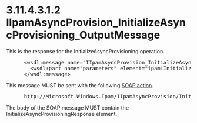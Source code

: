 <html dir="LTR" xmlns:mshelp="http://msdn.microsoft.com/mshelp" xmlns:ddue="http://ddue.schemas.microsoft.com/authoring/2003/5" xmlns:xlink="http://www.w3.org/1999/xlink" xmlns:tool="http://www.microsoft.com/tooltip">
 <body>
 <div id="header">
 <h1 class="heading">3.11.4.3.1.2 IIpamAsyncProvision_InitializeAsyncProvisioning_OutputMessage</h1>
 </div>
 <div id="mainSection">
 <div id="mainBody">
 <div id="allHistory" class="saveHistory"></div>
 <div id="sectionSection0" class="section" name="collapseableSection">
 

<p>This is the response for the InitializeAsyncProvisioning
operation.</p>

<dl>
<dd>
<div><pre> &lt;wsdl:message name=&quot;IIpamAsyncProvision_InitializeAsyncProvisioning_OutputMessage&quot;&gt;
   &lt;wsdl:part name=&quot;parameters&quot; element=&quot;ipam:InitializeAsyncProvisioningResponse&quot; /&gt;
 &lt;/wsdl:message&gt;
</pre></div>
</dd></dl>

<p>This message MUST be sent with the following <a href="21b4a631-8f28-420f-822f-c5f879d5046e.md#gt_c1358651-96c1-4ce0-8e1f-b0b7a94145e3">SOAP action</a>.</p>

<dl>
<dd>
<div><pre> http://Microsoft.Windows.Ipam/IIpamAsyncProvision/InitializeAsyncProvisioningResponse
</pre></div>
</dd></dl>

<p>The body of the SOAP message MUST contain the InitializeAsyncProvisioningResponse
element.</p>


 </div>
 </div>
 </div>
 </body>
</html>
